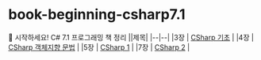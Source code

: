 # book-beginning-csharp7.1
📕 시작하세요! C# 7.1 프로그래밍 책 정리
||제목|
|--|--|
|3장 | [CSharp 기초](https://github.com/HongEunbeen/book-beginning-csharp7.1/tree/main/%5B03%EC%9E%A5%5D%20CSharp%20%EA%B8%B0%EC%B4%88) |
|4장 | [CSharp 객체지향 문법](https://github.com/HongEunbeen/book-beginning-csharp7.1/tree/main/%5B04%EC%9E%A5%5D%20CSharp%20%EA%B0%9D%EC%B2%B4%EC%A7%80%ED%96%A5%20%EB%AC%B8%EB%B2%95) |
|5장 | [CSharp 1](https://github.com/HongEunbeen/book-beginning-csharp7.1/tree/main/%5B05%EC%9E%A5%5D%20CSharp%201) |
|7장 | [CSharp 2](https://github.com/HongEunbeen/book-beginning-csharp7.1/tree/main/%5B07%EC%9E%A5%5D%20CSharp2) |

